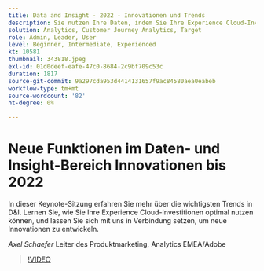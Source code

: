 ```yaml
---
title: Data and Insight - 2022 - Innovationen und Trends
description: Sie nutzen Ihre Daten, indem Sie Ihre Experience Cloud-Investitionen maximieren und einen Blick in neue Innovationen werfen.
solution: Analytics, Customer Journey Analytics, Target
role: Admin, Leader, User
level: Beginner, Intermediate, Experienced
kt: 10581
thumbnail: 343818.jpeg
exl-id: 01d0deef-eafe-47c0-8684-2c9bf709c53c
duration: 1817
source-git-commit: 9a297cda953d4414131657f9ac84580aea0eabeb
workflow-type: tm+mt
source-wordcount: '82'
ht-degree: 0%

---
```


# Neue Funktionen im Daten- und Insight-Bereich Innovationen bis 2022

In dieser Keynote-Sitzung erfahren Sie mehr über die wichtigsten Trends in D&amp;I. Lernen Sie, wie Sie Ihre Experience Cloud-Investitionen optimal nutzen können, und lassen Sie sich mit uns in Verbindung setzen, um neue Innovationen zu entwickeln.

*Axel Schaefer* Leiter des Produktmarketing, Analytics EMEA/Adobe

>[!VIDEO](https://video.tv.adobe.com/v/343818/?quality=12&learn=on)
